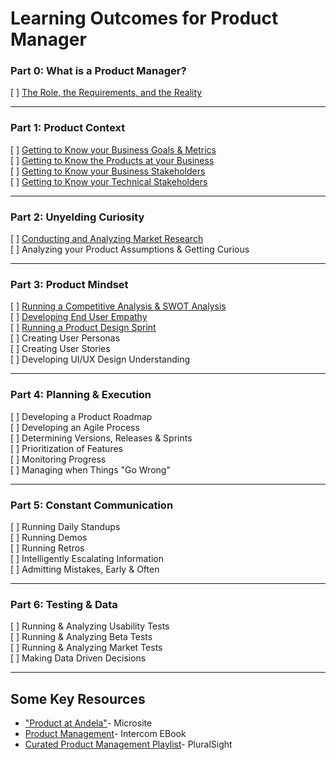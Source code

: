# Learning Outcomes for Product Manager

### Part 0: What is a Product Manager?
[ ] [The Role, the Requirements, and the Reality](https://github.com/andela/learningmap/tree/master/D4%2B/Product%20Manager/Product%20Manager%20Learning%20Outcomes/0A.%20What%20is%20a%20Product%20Manager)

----

### Part 1: Product Context
[ ] [Getting to Know your Business Goals & Metrics](https://github.com/andela/learningmap/tree/master/D4%2B/Product%20Manager/Product%20Manager%20Learning%20Outcomes/1A.%20Business%20Goals%20and%20Metrics) <br> 
[ ] [Getting to Know the Products at your Business](https://github.com/andela/learningmap/tree/master/D4%2B/Product%20Manager/Product%20Manager%20Learning%20Outcomes/1B.%20Getting%20to%20Know%20the%20Products%20at%20your%20Business) <br> 
[ ] [Getting to Know your Business Stakeholders](https://github.com/andela/learningmap/tree/master/D4%2B/Product%20Manager/Product%20Manager%20Learning%20Outcomes/1C.%20Getting%20to%20know%20your%20Business%20Stakeholders)<br> 
[ ] [Getting to Know your Technical Stakeholders](https://github.com/andela/learningmap/tree/master/D4%2B/Product%20Manager/Product%20Manager%20Learning%20Outcomes/1D.%20Getting%20to%20Know%20your%20Technical%20Stakeholders)<br> 

-----

### Part 2: Unyelding Curiosity
[ ] [Conducting and Analyzing Market Research](https://github.com/andela/learningmap/tree/master/D4%2B/Product%20Manager/Product%20Manager%20Learning%20Outcomes/2A.%20Conducting%20and%20Analyzing%20Market%20Research)<br> 
[ ] Analyzing your Product Assumptions & Getting Curious

-----

### Part 3: Product Mindset
[ ] [Running a Competitive Analysis & SWOT Analysis](https://github.com/andela/learningmap/tree/master/D4%2B/Product%20Manager/Product%20Manager%20Learning%20Outcomes/3A.%20Running%20a%20Competitive%20Analysis) <br> 
[ ] [Developing End User Empathy](https://github.com/andela/learningmap/tree/master/D4%2B/Product%20Manager/Product%20Manager%20Learning%20Outcomes/3B.%20Developing%20End%20User%20Empathy) <br> 
[ ] [Running a Product Design Sprint](https://github.com/andela/learningmap/tree/master/D4%2B/Product%20Manager/Product%20Manager%20Learning%20Outcomes/3C.%20Running%20a%20Product%20Design%20Sprint) <br> 
[ ] Creating User Personas <br> 
[ ] Creating User Stories <br> 
[ ] Developing UI/UX Design Understanding  <br> 

----

### Part 4: Planning & Execution
[ ] Developing a Product Roadmap <br> 
[ ] Developing an Agile Process <br> 
[ ] Determining Versions, Releases & Sprints <br> 
[ ] Prioritization of Features <br> 
[ ] Monitoring Progress <br> 
[ ] Managing when Things "Go Wrong"

-----

### Part 5: Constant Communication
[ ] Running Daily Standups <br> 
[ ] Running Demos <br> 
[ ] Running Retros <br> 
[ ] Intelligently Escalating Information <br> 
[ ] Admitting Mistakes, Early & Often <br> 


---- 

### Part 6: Testing & Data
[ ] Running & Analyzing Usability Tests <br> 
[ ] Running & Analyzing Beta Tests <br> 
[ ] Running & Analyzing Market Tests <br> 
[ ] Making Data Driven Decisions  <br> 


----

## Some Key Resources
- ["Product at Andela"](https://sites.google.com/andela.com/technology/product?pli=1&authuser=1)- Microsite
- [Product Management](https://www.intercom.com/books/product-management)- Intercom EBook
- [Curated Product Management Playlist](https://app.pluralsight.com/channels/details/db6ab3d5-5dfd-4874-8080-75f7a3706371?s=1)- PluralSight

